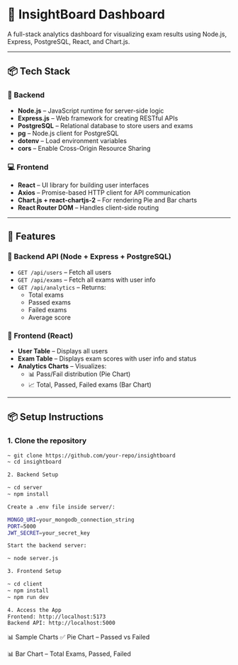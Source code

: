 # 🎯 InsightBoard Dashboard

A full-stack analytics dashboard for visualizing exam results using Node.js, Express, PostgreSQL, React, and Chart.js.

---

## 📦 Tech Stack

### 🔧 Backend
- **Node.js** – JavaScript runtime for server-side logic
- **Express.js** – Web framework for creating RESTful APIs
- **PostgreSQL** – Relational database to store users and exams
- **pg** – Node.js client for PostgreSQL
- **dotenv** – Load environment variables
- **cors** – Enable Cross-Origin Resource Sharing

### 💻 Frontend
- **React** – UI library for building user interfaces
- **Axios** – Promise-based HTTP client for API communication
- **Chart.js + react-chartjs-2** – For rendering Pie and Bar charts
- **React Router DOM** – Handles client-side routing

---

## 🧠 Features

### 🔹 Backend API (Node + Express + PostgreSQL)
- `GET /api/users` – Fetch all users
- `GET /api/exams` – Fetch all exams with user info
- `GET /api/analytics` – Returns:
  - Total exams
  - Passed exams
  - Failed exams
  - Average score

### 🔹 Frontend (React)
- **User Table** – Displays all users
- **Exam Table** – Displays exam scores with user info and status
- **Analytics Charts** – Visualizes:
  - 📊 Pass/Fail distribution (Pie Chart)
  - 📈 Total, Passed, Failed exams (Bar Chart)

---

## 📦 Setup Instructions

### 1. Clone the repository

```bash
~ git clone https://github.com/your-repo/insightboard
~ cd insightboard

2. Backend Setup

~ cd server
~ npm install

Create a .env file inside server/:

MONGO_URI=your_mongodb_connection_string
PORT=5000
JWT_SECRET=your_secret_key

Start the backend server:

~ node server.js

3. Frontend Setup

~ cd client
~ npm install
~ npm run dev

4. Access the App
Frontend: http://localhost:5173
Backend API: http://localhost:5000

```

📊 Sample Charts
✅ Pie Chart – Passed vs Failed

📊 Bar Chart – Total Exams, Passed, Failed
